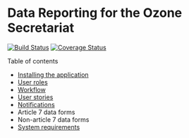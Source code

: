 # Data Reporting for the Ozone Secretariat

[![Build Status](https://travis-ci.org/eaudeweb/ozone.svg?branch=develop)](https://travis-ci.org/eaudeweb/ozone) [![Coverage Status](https://coveralls.io/repos/github/eaudeweb/ozone/badge.svg?branch=develop)](https://coveralls.io/github/eaudeweb/ozone?branch=develop)

Table of contents

* [Installing the application](doc/install.md)
* [User roles](doc/roles.md)
* [Workflow](doc/workflow.md)
* [User stories](doc/stories.md)
* [Notifications](doc/notifications.md)
* Article 7 data forms
* Non-article 7 data forms
* [System requirements](doc/system.md)
